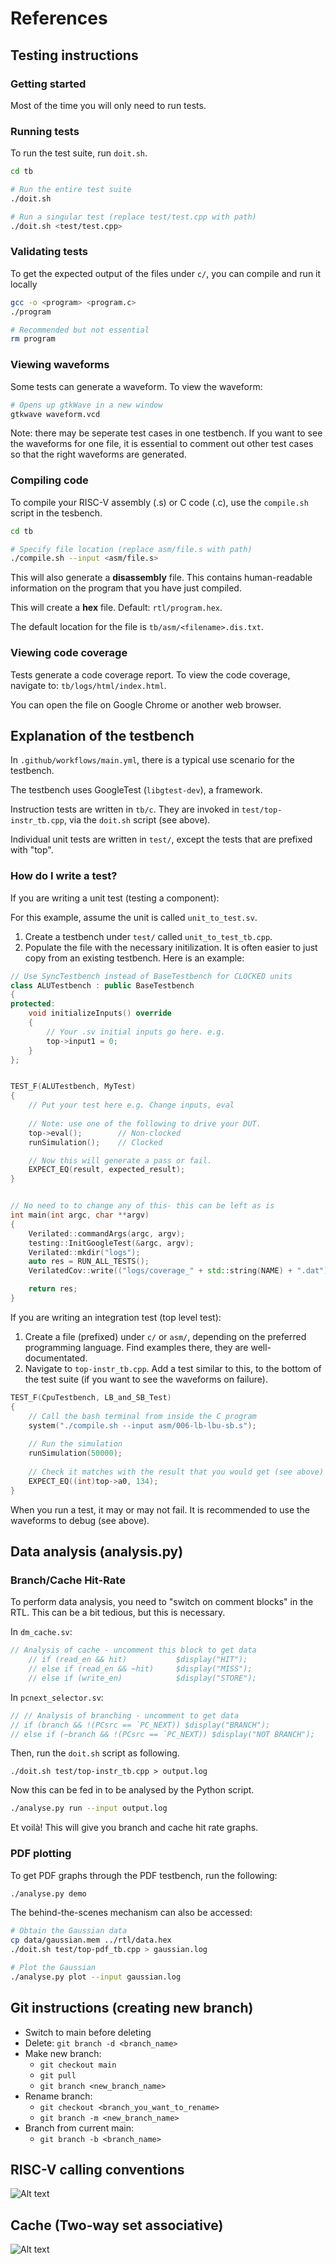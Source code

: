 # References

## Testing instructions

### Getting started

Most of the time you will only need to run tests.

### Running tests

To run the test suite, run `doit.sh`.

```bash
cd tb

# Run the entire test suite
./doit.sh                   

# Run a singular test (replace test/test.cpp with path)
./doit.sh <test/test.cpp>   
```

### Validating tests

To get the expected output of the files under `c/`, you can compile and run it
locally

```bash
gcc -o <program> <program.c>
./program

# Recommended but not essential
rm program
```

### Viewing waveforms

Some tests can generate a waveform. To view the waveform:

```bash
# Opens up gtkWave in a new window
gtkwave waveform.vcd
```

Note: there may be seperate test cases in one testbench. If you want to see the
waveforms for one file, it is essential to comment out other test cases so that
the right waveforms are generated.

### Compiling code

To compile your RISC-V assembly (.s) or C code (.c), use the `compile.sh` 
script in the tesbench.

```bash
cd tb

# Specify file location (replace asm/file.s with path)
./compile.sh --input <asm/file.s>
```

This will also generate a **disassembly** file. This contains human-readable 
information on the program that you have just compiled.

This will create a **hex** file. Default: `rtl/program.hex`.

The default location for the file is `tb/asm/<filename>.dis.txt`.

### Viewing code coverage

Tests generate a code coverage report. To view the code coverage,
navigate to: `tb/logs/html/index.html`.

You can open the file on Google Chrome or another web browser.

## Explanation of the testbench

In `.github/workflows/main.yml`, there is a typical use scenario for the
testbench.

The testbench uses GoogleTest (`libgtest-dev`), a framework.

Instruction tests are written in `tb/c`. They are invoked in 
`test/top-instr_tb.cpp`, via the `doit.sh` script (see above).

Individual unit tests are written in `test/`, except the tests that are 
prefixed with "top". 

### How do I write a test?

If you are writing a unit test (testing a component):

For this example, assume the unit is called `unit_to_test.sv`.

1. Create a testbench under `test/` called `unit_to_test_tb.cpp`.
2. Populate the file with the necessary initilization. It is often
easier to just copy from an existing testbench. Here is an example:

```cpp
// Use SyncTestbench instead of BaseTestbench for CLOCKED units 
class ALUTestbench : public BaseTestbench
{
protected:
    void initializeInputs() override
    {
        // Your .sv initial inputs go here. e.g.
        top->input1 = 0;      
    }
};


TEST_F(ALUTestbench, MyTest)
{
    // Put your test here e.g. Change inputs, eval 
    
    // Note: use one of the following to drive your DUT.
    top->eval();        // Non-clocked 
    runSimulation();    // Clocked

    // Now this will generate a pass or fail.
    EXPECT_EQ(result, expected_result);
}


// No need to to change any of this- this can be left as is
int main(int argc, char **argv)
{
    Verilated::commandArgs(argc, argv);
    testing::InitGoogleTest(&argc, argv);
    Verilated::mkdir("logs");
    auto res = RUN_ALL_TESTS();
    VerilatedCov::write(("logs/coverage_" + std::string(NAME) + ".dat").c_str());

    return res;
}

```

If you are writing an integration test (top level test):

1. Create a file (prefixed) under `c/` or `asm/`, depending on the preferred
programming language. Find examples there, they are well-documentated.
2. Navigate to `top-instr_tb.cpp`. Add a test similar to this, to the bottom
of the test suite (if you want to see the waveforms on failure).

```cpp
TEST_F(CpuTestbench, LB_and_SB_Test)
{
    // Call the bash terminal from inside the C program
    system("./compile.sh --input asm/006-lb-lbu-sb.s");
    
    // Run the simulation
    runSimulation(50000);
    
    // Check it matches with the result that you would get (see above)
    EXPECT_EQ((int)top->a0, 134);
}
```

When you run a test, it may or may not fail. It is recommended to use the
waveforms to debug (see above).


## Data analysis (analysis.py)

### Branch/Cache Hit-Rate

To perform data analysis, you need to "switch on comment blocks" in the RTL.
This can be a bit tedious, but this is necessary.

In `dm_cache.sv`:

```sv
// Analysis of cache - uncomment this block to get data
    // if (read_en && hit)           $display("HIT");
    // else if (read_en && ~hit)     $display("MISS");
    // else if (write_en)            $display("STORE");
```

In `pcnext_selector.sv`:

```sv
// // Analysis of branching - uncomment to get data
// if (branch && !(PCsrc == `PC_NEXT)) $display("BRANCH");
// else if (~branch && !(PCsrc == `PC_NEXT)) $display("NOT BRANCH");
```

Then, run the `doit.sh` script as following.

```
./doit.sh test/top-instr_tb.cpp > output.log
```

Now this can be fed in to be analysed by the Python script.

```bash
./analyse.py run --input output.log
```

Et voilà! This will give you branch and cache hit rate graphs.

### PDF plotting

To get PDF graphs through the PDF testbench, run the following:

```bash
./analyse.py demo
```

The behind-the-scenes mechanism can also be accessed:

```bash
# Obtain the Gaussian data
cp data/gaussian.mem ../rtl/data.hex
./doit.sh test/top-pdf_tb.cpp > gaussian.log

# Plot the Gaussian
./analyse.py plot --input gaussian.log
```

## Git instructions (creating new branch)
- Switch to main before deleting
- Delete: `git branch -d <branch_name>`
- Make new branch:
  - `git checkout main`
  - `git pull`
  - `git branch <new_branch_name>`
- Rename branch:
  - `git checkout <branch_you_want_to_rename>`
  - `git branch -m <new_branch_name>`
- Branch from current main:
  - `git branch -b <branch_name>`

## RISC-V calling conventions
![Alt text](../images/calling_convention.png)

## Cache (Two-way set associative)
![Alt text](<../images/cache.png>)
